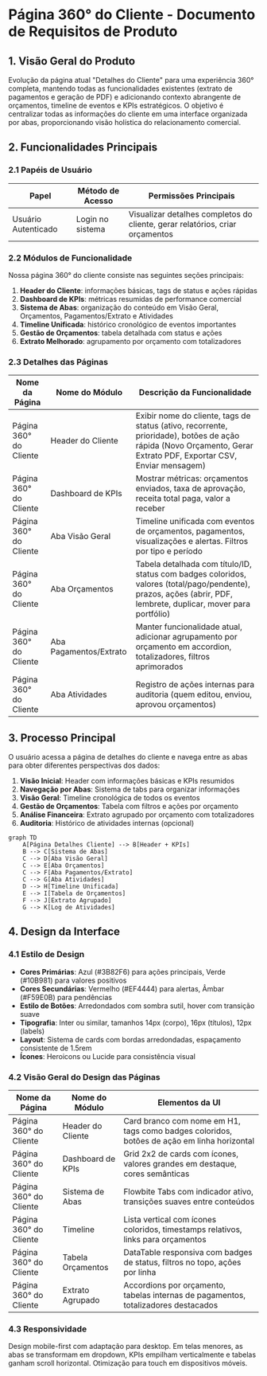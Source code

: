 # Página 360° do Cliente - Documento de Requisitos de Produto

## 1. Visão Geral do Produto

Evolução da página atual "Detalhes do Cliente" para uma experiência 360° completa, mantendo todas as funcionalidades existentes (extrato de pagamentos e geração de PDF) e adicionando contexto abrangente de orçamentos, timeline de eventos e KPIs estratégicos. O objetivo é centralizar todas as informações do cliente em uma interface organizada por abas, proporcionando visão holística do relacionamento comercial.

## 2. Funcionalidades Principais

### 2.1 Papéis de Usuário

| Papel | Método de Acesso | Permissões Principais |
|-------|------------------|----------------------|
| Usuário Autenticado | Login no sistema | Visualizar detalhes completos do cliente, gerar relatórios, criar orçamentos |

### 2.2 Módulos de Funcionalidade

Nossa página 360° do cliente consiste nas seguintes seções principais:

1. **Header do Cliente**: informações básicas, tags de status e ações rápidas
2. **Dashboard de KPIs**: métricas resumidas de performance comercial
3. **Sistema de Abas**: organização do conteúdo em Visão Geral, Orçamentos, Pagamentos/Extrato e Atividades
4. **Timeline Unificada**: histórico cronológico de eventos importantes
5. **Gestão de Orçamentos**: tabela detalhada com status e ações
6. **Extrato Melhorado**: agrupamento por orçamento com totalizadores

### 2.3 Detalhes das Páginas

| Nome da Página | Nome do Módulo | Descrição da Funcionalidade |
|----------------|----------------|-----------------------------|
| Página 360° do Cliente | Header do Cliente | Exibir nome do cliente, tags de status (ativo, recorrente, prioridade), botões de ação rápida (Novo Orçamento, Gerar Extrato PDF, Exportar CSV, Enviar mensagem) |
| Página 360° do Cliente | Dashboard de KPIs | Mostrar métricas: orçamentos enviados, taxa de aprovação, receita total paga, valor a receber |
| Página 360° do Cliente | Aba Visão Geral | Timeline unificada com eventos de orçamentos, pagamentos, visualizações e alertas. Filtros por tipo e período |
| Página 360° do Cliente | Aba Orçamentos | Tabela detalhada com título/ID, status com badges coloridos, valores (total/pago/pendente), prazos, ações (abrir, PDF, lembrete, duplicar, mover para portfólio) |
| Página 360° do Cliente | Aba Pagamentos/Extrato | Manter funcionalidade atual, adicionar agrupamento por orçamento em accordion, totalizadores, filtros aprimorados |
| Página 360° do Cliente | Aba Atividades | Registro de ações internas para auditoria (quem editou, enviou, aprovou orçamentos) |

## 3. Processo Principal

O usuário acessa a página de detalhes do cliente e navega entre as abas para obter diferentes perspectivas dos dados:

1. **Visão Inicial**: Header com informações básicas e KPIs resumidos
2. **Navegação por Abas**: Sistema de tabs para organizar informações
3. **Visão Geral**: Timeline cronológica de todos os eventos
4. **Gestão de Orçamentos**: Tabela com filtros e ações por orçamento
5. **Análise Financeira**: Extrato agrupado por orçamento com totalizadores
6. **Auditoria**: Histórico de atividades internas (opcional)

```mermaid
graph TD
    A[Página Detalhes Cliente] --> B[Header + KPIs]
    B --> C[Sistema de Abas]
    C --> D[Aba Visão Geral]
    C --> E[Aba Orçamentos]
    C --> F[Aba Pagamentos/Extrato]
    C --> G[Aba Atividades]
    D --> H[Timeline Unificada]
    E --> I[Tabela de Orçamentos]
    F --> J[Extrato Agrupado]
    G --> K[Log de Atividades]
```

## 4. Design da Interface

### 4.1 Estilo de Design

- **Cores Primárias**: Azul (#3B82F6) para ações principais, Verde (#10B981) para valores positivos
- **Cores Secundárias**: Vermelho (#EF4444) para alertas, Âmbar (#F59E0B) para pendências
- **Estilo de Botões**: Arredondados com sombra sutil, hover com transição suave
- **Tipografia**: Inter ou similar, tamanhos 14px (corpo), 16px (títulos), 12px (labels)
- **Layout**: Sistema de cards com bordas arredondadas, espaçamento consistente de 1.5rem
- **Ícones**: Heroicons ou Lucide para consistência visual

### 4.2 Visão Geral do Design das Páginas

| Nome da Página | Nome do Módulo | Elementos da UI |
|----------------|----------------|----------------|
| Página 360° do Cliente | Header do Cliente | Card branco com nome em H1, tags como badges coloridos, botões de ação em linha horizontal |
| Página 360° do Cliente | Dashboard de KPIs | Grid 2x2 de cards com ícones, valores grandes em destaque, cores semânticas |
| Página 360° do Cliente | Sistema de Abas | Flowbite Tabs com indicador ativo, transições suaves entre conteúdos |
| Página 360° do Cliente | Timeline | Lista vertical com ícones coloridos, timestamps relativos, links para orçamentos |
| Página 360° do Cliente | Tabela Orçamentos | DataTable responsiva com badges de status, filtros no topo, ações por linha |
| Página 360° do Cliente | Extrato Agrupado | Accordions por orçamento, tabelas internas de pagamentos, totalizadores destacados |

### 4.3 Responsividade

Design mobile-first com adaptação para desktop. Em telas menores, as abas se transformam em dropdown, KPIs empilham verticalmente e tabelas ganham scroll horizontal. Otimização para touch em dispositivos móveis.